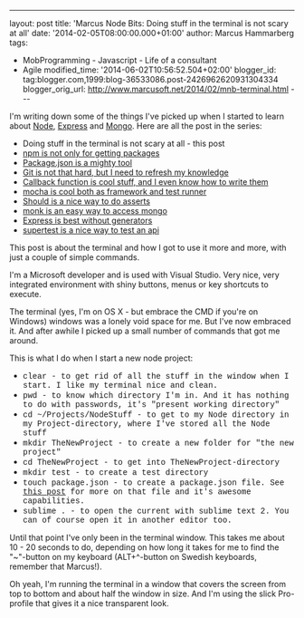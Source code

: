 ---
layout: post
title: 'Marcus Node Bits: Doing stuff in the terminal
is not scary at all'
date: '2014-02-05T08:00:00.000+01:00'
author: Marcus Hammarberg
tags:
  - MobProgramming - Javascript - Life of a
consultant
  - Agile
modified_time: '2014-06-02T10:56:52.504+02:00'
blogger_id: tag:blogger.com,1999:blog-36533086.post-2426962620931304334
blogger_orig_url: http://www.marcusoft.net/2014/02/mnb-terminal.html ---

<div dir="ltr" style="text-align: left;" trbidi="on">

I'm writing down some of the things I've picked up when I started to
learn
about <a href="http://nodejs.org/" target="_blank">Node</a>, <a href="http://expressjs.com/" target="_blank">Express</a> and <a href="http://www.mongodb.org/" target="_blank">Mongo</a>.
Here are all the post in the series:

-   Doing stuff in the terminal is not scary at all - this post
-   <a href="http://www.marcusoft.net/2014/02/mnb-npm.html"
    target="_blank">npm is not only for getting packages</a>
-   <a href="http://www.marcusoft.net/2014/02/mnb-packagejson.html"
    target="_blank">Package.json is a mighty tool</a>
-   <a href="http://www.marcusoft.net/2014/02/mnb-git.html"
    target="_blank">Git is not that hard, but I need to refresh my
    knowledge</a>
-   <a href="http://www.marcusoft.net/2014/02/mnb-callbacks.html"
    target="_blank">Callback function is cool stuff, and I even know how to
    write them</a>
-   <span
    style="color: #0000ee; text-decoration: underline;"><a href="http://www.marcusoft.net/2014/02/mnb-mocha.html"
    target="_blank">mocha is cool both as framework and test runner</a>
-   <a href="http://www.marcusoft.net/2014/02/mnb-should.html"
    target="_blank">Should is a nice way to do asserts</a> 
-   <a href="http://www.marcusoft.net/2014/02/mnb-monk.html"
    target="_blank">monk is an easy way to access mongo</a>
-   <a href="http://www.marcusoft.net/2014/02/mnb-express.html"
    target="_blank">Express is best without generators</a>
-   <a href="http://www.marcusoft.net/2014/02/mnb-supertest.html"
    target="_blank">supertest is a nice way to test an api</a>

This post is about the terminal and how I got to use it more and more,
with just a couple of simple commands.

I'm a Microsoft developer and is used with Visual
Studio. Very nice, very integrated environment with shiny buttons, menus
or key shortcuts to execute.

The terminal (yes, I'm on OS X - but embrace the CMD if you're on
Windows) windows was a lonely void space for me. But I've now embraced
it. And after awhile I picked up a small number of commands that got me
around.

This is what I do when I start a new node project:


-   <span
    style="font-family: Courier New, Courier, monospace;">clear -
    to get rid of all the stuff in the window when I start. I like my
    terminal nice and clean. 
-   <span
    style="font-family: Courier New, Courier, monospace;">pwd -
    to know which directory I'm in. And it has nothing to do with
    passwords, it's "present working directory"
-   <span style="font-family: Courier New, Courier, monospace;">cd
    \~/Projects/NodeStuff - to get to my Node directory in my
    Project-directory, where I've stored all the Node stuff
-   <span style="font-family: Courier New, Courier, monospace;">mkdir
    TheNewProject - to create a new folder for "the new project"
-   <span style="font-family: Courier New, Courier, monospace;">cd
    TheNewProject - to get into TheNewProject-directory
-   <span style="font-family: Courier New, Courier, monospace;">mkdir
    test - to create a test directory
-   <span style="font-family: Courier New, Courier, monospace;">touch
    package.json - to create a package.json file. See
    <a href="http://www.marcusoft.net/2014/02/mnb-packagejson.html"
    target="_blank">this post</a> for more on that file and it's awesome
    capabilities. 
-   <span style="font-family: Courier New, Courier, monospace;">sublime
    . - to open the current with sublime text 2. You can of
    course open it in another editor too.  


Until that point I've only been in the terminal window. This takes me
about 10 - 20 seconds to do, depending on how long it takes for me to
find the "\~"-button on my keyboard (ALT+^-button on Swedish keyboards,
remember that Marcus!).

Oh yeah, I'm running the terminal in a window that covers the screen
from top to bottom and about half the window in size. And I'm using the
slick Pro-profile that gives it a nice transparent look. 

</div>
